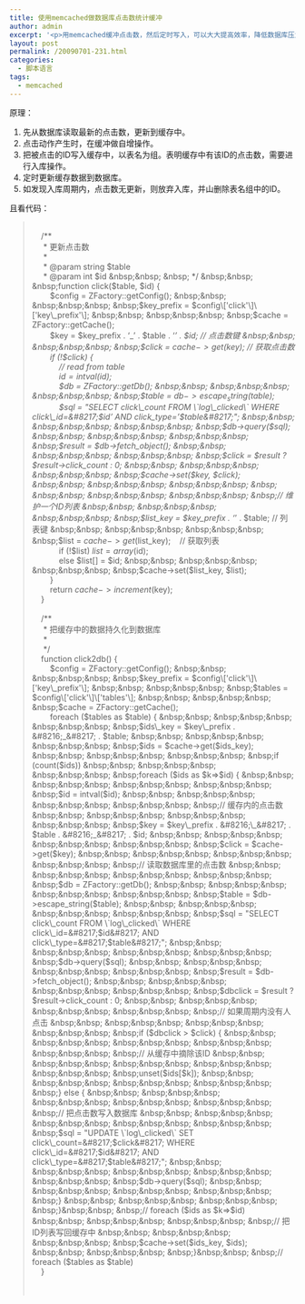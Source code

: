 ```yaml
---
title: 使用memcached做数据库点击数统计缓冲
author: admin
excerpt: '<p>用memcached缓冲点击数，然后定时写入，可以大大提高效率，降低数据库压力。</p>'
layout: post
permalink: /20090701-231.html
categories:
  - 脚本语言
tags:
  - memcached
---
```

原理：

1.  先从数据库读取最新的点击数，更新到缓存中。
2.  点击动作产生时，在缓冲做自增操作。
3.  把被点击的ID写入缓存中，以表名为组。表明缓存中有该ID的点击数，需要进行入库操作。
4.  定时更新缓存数据到数据库。
5.  如发现入库周期内，点击数无更新，则放弃入库，并山删除表名组中的ID。

且看代码：

> &nbsp;&nbsp;&nbsp;   
> &nbsp;&nbsp; &nbsp;/**  
> &nbsp;&nbsp; &nbsp; * 更新点击数  
> &nbsp;&nbsp; &nbsp; *  
> &nbsp;&nbsp; &nbsp; * @param string $table  
> &nbsp;&nbsp; &nbsp; * @param int $id  
> &nbsp;&nbsp; &nbsp; */  
> &nbsp;&nbsp; &nbsp;function click($table, $id) {  
> &nbsp;&nbsp; &nbsp;&nbsp;&nbsp; &nbsp;$config = ZFactory::getConfig();  
> &nbsp;&nbsp; &nbsp;&nbsp;&nbsp; &nbsp;$key\_prefix = $config\['click'\]\['key\_prefix'\];  
> &nbsp;&nbsp; &nbsp;&nbsp;&nbsp; &nbsp;$cache = ZFactory::getCache();  
> &nbsp;&nbsp; &nbsp;&nbsp;&nbsp; &nbsp;$key = $key\_prefix . &#8216;\_&#8217; . $table . &#8216;_&#8217; . $id; // 点击数键  
> &nbsp;&nbsp; &nbsp;&nbsp;&nbsp; &nbsp;$click = $cache->get($key); // 获取点击数  
> &nbsp;&nbsp; &nbsp;&nbsp;&nbsp; &nbsp;if (!$click) {  
> &nbsp;&nbsp; &nbsp;&nbsp;&nbsp; &nbsp;&nbsp;&nbsp; &nbsp;// read from table  
> &nbsp;&nbsp; &nbsp;&nbsp;&nbsp; &nbsp;&nbsp;&nbsp; &nbsp;$id = intval($id);  
> &nbsp;&nbsp; &nbsp;&nbsp;&nbsp; &nbsp;&nbsp;&nbsp; &nbsp;$db = ZFactory::getDb();  
> &nbsp;&nbsp; &nbsp;&nbsp;&nbsp; &nbsp;&nbsp;&nbsp; &nbsp;$table = $db->escape_string($table);  
> &nbsp;&nbsp; &nbsp;&nbsp;&nbsp; &nbsp;&nbsp;&nbsp; &nbsp;$sql = "SELECT click\_count FROM \`log\_clicked\` WHERE click\_id=&#8217;$id&#8217; AND click\_type=&#8217;$table&#8217;";  
> &nbsp;&nbsp; &nbsp;&nbsp;&nbsp; &nbsp;&nbsp;&nbsp; &nbsp;$db->query($sql);  
> &nbsp;&nbsp; &nbsp;&nbsp;&nbsp; &nbsp;&nbsp;&nbsp; &nbsp;$result = $db->fetch_object();  
> &nbsp;&nbsp; &nbsp;&nbsp;&nbsp; &nbsp;&nbsp;&nbsp; &nbsp;$click = $result ? $result->click_count : 0;  
> &nbsp;&nbsp; &nbsp;&nbsp;&nbsp; &nbsp;&nbsp;&nbsp; &nbsp;$cache->set($key, $click);  
> &nbsp;&nbsp; &nbsp;&nbsp;&nbsp; &nbsp;&nbsp;&nbsp; &nbsp;  
> &nbsp;&nbsp; &nbsp;&nbsp;&nbsp; &nbsp;&nbsp;&nbsp; &nbsp;// 维护一个ID列表  
> &nbsp;&nbsp; &nbsp;&nbsp;&nbsp; &nbsp;&nbsp;&nbsp; &nbsp;$list\_key = $key\_prefix . &#8216;_&#8217; . $table; // 列表键  
> &nbsp;&nbsp; &nbsp;&nbsp;&nbsp; &nbsp;&nbsp;&nbsp; &nbsp;$list = $cache->get($list_key);&nbsp;&nbsp; &nbsp;// 获取列表  
> &nbsp;&nbsp; &nbsp;&nbsp;&nbsp; &nbsp;&nbsp;&nbsp; &nbsp;if (!$list) $list = array($id);  
> &nbsp;&nbsp; &nbsp;&nbsp;&nbsp; &nbsp;&nbsp;&nbsp; &nbsp;else $list[] = $id;  
> &nbsp;&nbsp; &nbsp;&nbsp;&nbsp; &nbsp;&nbsp;&nbsp; &nbsp;$cache->set($list_key, $list);  
> &nbsp;&nbsp; &nbsp;&nbsp;&nbsp; &nbsp;}  
> &nbsp;&nbsp; &nbsp;&nbsp;&nbsp; &nbsp;return $cache->increment($key);  
> &nbsp;&nbsp; &nbsp;}  
> &nbsp;&nbsp; &nbsp;  
> &nbsp;&nbsp; &nbsp;/**  
> &nbsp;&nbsp; &nbsp; * 把缓存中的数据持久化到数据库  
> &nbsp;&nbsp; &nbsp; *  
> &nbsp;&nbsp; &nbsp; */  
> &nbsp;&nbsp; &nbsp;function click2db() {  
> &nbsp;&nbsp; &nbsp;&nbsp;&nbsp; &nbsp;$config = ZFactory::getConfig();  
> &nbsp;&nbsp; &nbsp;&nbsp;&nbsp; &nbsp;$key\_prefix = $config\['click'\]\['key\_prefix'\];  
> &nbsp;&nbsp; &nbsp;&nbsp;&nbsp; &nbsp;$tables = $config\['click'\]\['tables'\];  
> &nbsp;&nbsp; &nbsp;&nbsp;&nbsp; &nbsp;$cache = ZFactory::getCache();  
> &nbsp;&nbsp; &nbsp;&nbsp;&nbsp; &nbsp;foreach ($tables as $table) {  
> &nbsp;&nbsp; &nbsp;&nbsp;&nbsp; &nbsp;&nbsp;&nbsp; &nbsp;$ids\_key = $key\_prefix . &#8216;_&#8217; . $table;  
> &nbsp;&nbsp; &nbsp;&nbsp;&nbsp; &nbsp;&nbsp;&nbsp; &nbsp;$ids = $cache->get($ids_key);  
> &nbsp;&nbsp; &nbsp;&nbsp;&nbsp; &nbsp;&nbsp;&nbsp; &nbsp;if (count($ids))  
> &nbsp;&nbsp; &nbsp;&nbsp;&nbsp; &nbsp;&nbsp;&nbsp; &nbsp;foreach ($ids as $k=>$id) {  
> &nbsp;&nbsp; &nbsp;&nbsp;&nbsp; &nbsp;&nbsp;&nbsp; &nbsp;&nbsp;&nbsp; &nbsp;$id = intval($id);  
> &nbsp;&nbsp; &nbsp;&nbsp;&nbsp; &nbsp;&nbsp;&nbsp; &nbsp;&nbsp;&nbsp; &nbsp;// 缓存内的点击数  
> &nbsp;&nbsp; &nbsp;&nbsp;&nbsp; &nbsp;&nbsp;&nbsp; &nbsp;&nbsp;&nbsp; &nbsp;$key = $key\_prefix . &#8216;\_&#8217; . $table . &#8216;_&#8217; . $id;  
> &nbsp;&nbsp; &nbsp;&nbsp;&nbsp; &nbsp;&nbsp;&nbsp; &nbsp;&nbsp;&nbsp; &nbsp;$click = $cache->get($key);  
> &nbsp;&nbsp; &nbsp;&nbsp;&nbsp; &nbsp;&nbsp;&nbsp; &nbsp;&nbsp;&nbsp; &nbsp;// 读取数据库里的点击数  
> &nbsp;&nbsp; &nbsp;&nbsp;&nbsp; &nbsp;&nbsp;&nbsp; &nbsp;&nbsp;&nbsp; &nbsp;$db = ZFactory::getDb();  
> &nbsp;&nbsp; &nbsp;&nbsp;&nbsp; &nbsp;&nbsp;&nbsp; &nbsp;&nbsp;&nbsp; &nbsp;$table = $db->escape_string($table);  
> &nbsp;&nbsp; &nbsp;&nbsp;&nbsp; &nbsp;&nbsp;&nbsp; &nbsp;&nbsp;&nbsp; &nbsp;$sql = "SELECT click\_count FROM \`log\_clicked\` WHERE click\_id=&#8217;$id&#8217; AND click\_type=&#8217;$table&#8217;";  
> &nbsp;&nbsp; &nbsp;&nbsp;&nbsp; &nbsp;&nbsp;&nbsp; &nbsp;&nbsp;&nbsp; &nbsp;$db->query($sql);  
> &nbsp;&nbsp; &nbsp;&nbsp;&nbsp; &nbsp;&nbsp;&nbsp; &nbsp;&nbsp;&nbsp; &nbsp;$result = $db->fetch_object();  
> &nbsp;&nbsp; &nbsp;&nbsp;&nbsp; &nbsp;&nbsp;&nbsp; &nbsp;&nbsp;&nbsp; &nbsp;$dbclick = $result ? $result->click_count : 0;  
> &nbsp;&nbsp; &nbsp;&nbsp;&nbsp; &nbsp;&nbsp;&nbsp; &nbsp;&nbsp;&nbsp; &nbsp;// 如果周期内没有人点击  
> &nbsp;&nbsp; &nbsp;&nbsp;&nbsp; &nbsp;&nbsp;&nbsp; &nbsp;&nbsp;&nbsp; &nbsp;if ($dbclick > $click) {  
> &nbsp;&nbsp; &nbsp;&nbsp;&nbsp; &nbsp;&nbsp;&nbsp; &nbsp;&nbsp;&nbsp; &nbsp;&nbsp;&nbsp; &nbsp;// 从缓存中摘除该ID  
> &nbsp;&nbsp; &nbsp;&nbsp;&nbsp; &nbsp;&nbsp;&nbsp; &nbsp;&nbsp;&nbsp; &nbsp;&nbsp;&nbsp; &nbsp;unset($ids[$k]);  
> &nbsp;&nbsp; &nbsp;&nbsp;&nbsp; &nbsp;&nbsp;&nbsp; &nbsp;&nbsp;&nbsp; &nbsp;} else {  
> &nbsp;&nbsp; &nbsp;&nbsp;&nbsp; &nbsp;&nbsp;&nbsp; &nbsp;&nbsp;&nbsp; &nbsp;&nbsp;&nbsp; &nbsp;// 把点击数写入数据库  
> &nbsp;&nbsp; &nbsp;&nbsp;&nbsp; &nbsp;&nbsp;&nbsp; &nbsp;&nbsp;&nbsp; &nbsp;&nbsp;&nbsp; &nbsp;$sql = "UPDATE \`log\_clicked\` SET click\_count=&#8217;$click&#8217; WHERE click\_id=&#8217;$id&#8217; AND click\_type=&#8217;$table&#8217;";  
> &nbsp;&nbsp; &nbsp;&nbsp;&nbsp; &nbsp;&nbsp;&nbsp; &nbsp;&nbsp;&nbsp; &nbsp;&nbsp;&nbsp; &nbsp;$db->query($sql);  
> &nbsp;&nbsp; &nbsp;&nbsp;&nbsp; &nbsp;&nbsp;&nbsp; &nbsp;&nbsp;&nbsp; &nbsp;}  
> &nbsp;&nbsp; &nbsp;&nbsp;&nbsp; &nbsp;&nbsp;&nbsp; &nbsp;}&nbsp;&nbsp; &nbsp;// foreach ($ids as $k=>$id)  
> &nbsp;&nbsp; &nbsp;&nbsp;&nbsp; &nbsp;&nbsp;&nbsp; &nbsp;// 把ID列表写回缓存中  
> &nbsp;&nbsp; &nbsp;&nbsp;&nbsp; &nbsp;&nbsp;&nbsp; &nbsp;$cache->set($ids_key, $ids);  
> &nbsp;&nbsp; &nbsp;&nbsp;&nbsp; &nbsp;}&nbsp;&nbsp; &nbsp;// foreach ($tables as $table)  
> &nbsp;&nbsp; &nbsp;}  
> &nbsp;&nbsp;&nbsp;   
> &nbsp;